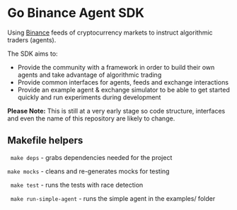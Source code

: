 # Go Binance Agent SDK

Using [Binance](https://www.binance.com/en) feeds of cryptocurrency markets to instruct algorithmic traders (agents).

The SDK aims to:
- Provide the community with a framework in order to build their own agents and take advantage of algorithmic trading
- Provide common interfaces for agents, feeds and exchange interactions
- Provide an example agent & exchange simulator to be able to get started quickly and run experiments during development


**Please Note:** This is still at a very early stage so code structure, interfaces and even the name of this repository are likely to change.


## Makefile helpers

``` make deps``` - grabs dependencies needed for the project

``` make mocks ``` - cleans and re-generates mocks for testing

``` make test``` - runs the tests with race detection

``` make run-simple-agent``` - runs the simple agent in the examples/ folder